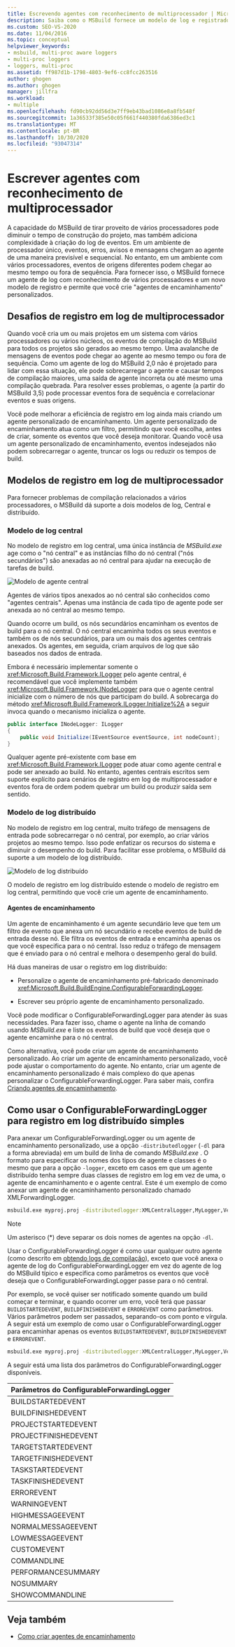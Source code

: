 ```yaml
---
title: Escrevendo agentes com reconhecimento de multiprocessador | Microsoft Docs
description: Saiba como o MSBuild fornece um modelo de log e registradores com reconhecimento de vários processadores e permite que você crie "agentes de encaminhamento" personalizados.
ms.custom: SEO-VS-2020
ms.date: 11/04/2016
ms.topic: conceptual
helpviewer_keywords:
- msbuild, multi-proc aware loggers
- multi-proc loggers
- loggers, multi-proc
ms.assetid: ff987d1b-1798-4803-9ef6-cc8fcc263516
author: ghogen
ms.author: ghogen
manager: jillfra
ms.workload:
- multiple
ms.openlocfilehash: fd90cb92dd56d3e7ff9eb43bad1086e8a8fb548f
ms.sourcegitcommit: 1a36533f385e50c05f661f440380fda6386ed3c1
ms.translationtype: MT
ms.contentlocale: pt-BR
ms.lasthandoff: 10/30/2020
ms.locfileid: "93047314"
---
```

# <a name="write-multi-processor-aware-loggers"></a>Escrever agentes com reconhecimento de multiprocessador

A capacidade do MSBuild de tirar proveito de vários processadores pode diminuir o tempo de construção do projeto, mas também adiciona complexidade à criação do log de eventos. Em um ambiente de processador único, eventos, erros, avisos e mensagens chegam ao agente de uma maneira previsível e sequencial. No entanto, em um ambiente com vários processadores, eventos de origens diferentes podem chegar ao mesmo tempo ou fora de sequência. Para fornecer isso, o MSBuild fornece um agente de log com reconhecimento de vários processadores e um novo modelo de registro e permite que você crie "agentes de encaminhamento" personalizados.

## <a name="multi-processor-logging-challenges"></a>Desafios de registro em log de multiprocessador

 Quando você cria um ou mais projetos em um sistema com vários processadores ou vários núcleos, os eventos de compilação do MSBuild para todos os projetos são gerados ao mesmo tempo. Uma avalanche de mensagens de eventos pode chegar ao agente ao mesmo tempo ou fora de sequência. Como um agente de log do MSBuild 2,0 não é projetado para lidar com essa situação, ele pode sobrecarregar o agente e causar tempos de compilação maiores, uma saída de agente incorreta ou até mesmo uma compilação quebrada. Para resolver esses problemas, o agente (a partir do MSBuild 3,5) pode processar eventos fora de sequência e correlacionar eventos e suas origens.

 Você pode melhorar a eficiência de registro em log ainda mais criando um agente personalizado de encaminhamento. Um agente personalizado de encaminhamento atua como um filtro, permitindo que você escolha, antes de criar, somente os eventos que você deseja monitorar. Quando você usa um agente personalizado de encaminhamento, eventos indesejados não podem sobrecarregar o agente, truncar os logs ou reduzir os tempos de build.

## <a name="multi-processor-logging-models"></a>Modelos de registro em log de multiprocessador

 Para fornecer problemas de compilação relacionados a vários processadores, o MSBuild dá suporte a dois modelos de log, Central e distribuído.

### <a name="central-logging-model"></a>Modelo de log central

 No modelo de registro em log central, uma única instância de *MSBuild.exe* age como o "nó central" e as instâncias filho do nó central ("nós secundários") são anexadas ao nó central para ajudar na execução de tarefas de build.

 ![Modelo de agente central](../msbuild/media/centralnode.png "CentralNode")

 Agentes de vários tipos anexados ao nó central são conhecidos como "agentes centrais". Apenas uma instância de cada tipo de agente pode ser anexada ao nó central ao mesmo tempo.

 Quando ocorre um build, os nós secundários encaminham os eventos de build para o nó central. O nó central encaminha todos os seus eventos e também os de nós secundários, para um ou mais dos agentes centrais anexados. Os agentes, em seguida, criam arquivos de log que são baseados nos dados de entrada.

 Embora é necessário implementar somente o <xref:Microsoft.Build.Framework.ILogger> pelo agente central, é recomendável que você implemente também <xref:Microsoft.Build.Framework.INodeLogger> para que o agente central inicialize com o número de nós que participam do build. A sobrecarga do método <xref:Microsoft.Build.Framework.ILogger.Initialize%2A> a seguir invoca quando o mecanismo inicializa o agente.

```csharp
public interface INodeLogger: ILogger
{
    public void Initialize(IEventSource eventSource, int nodeCount);
}
```

 Qualquer agente pré-existente com base em <xref:Microsoft.Build.Framework.ILogger> pode atuar como agente central e pode ser anexado ao build. No entanto, agentes centrais escritos sem suporte explícito para cenários de registro em log de multiprocessador e eventos fora de ordem podem quebrar um build ou produzir saída sem sentido.

### <a name="distributed-logging-model"></a>Modelo de log distribuído

 No modelo de registro em log central, muito tráfego de mensagens de entrada pode sobrecarregar o nó central, por exemplo, ao criar vários projetos ao mesmo tempo. Isso pode enfatizar os recursos do sistema e diminuir o desempenho do build. Para facilitar esse problema, o MSBuild dá suporte a um modelo de log distribuído.

 ![Modelo de log distribuído](../msbuild/media/distnode.png "DistNode")

 O modelo de registro em log distribuído estende o modelo de registro em log central, permitindo que você crie um agente de encaminhamento.

#### <a name="forwarding-loggers"></a>Agentes de encaminhamento

 Um agente de encaminhamento é um agente secundário leve que tem um filtro de evento que anexa um nó secundário e recebe eventos de build de entrada desse nó. Ele filtra os eventos de entrada e encaminha apenas os que você especifica para o nó central. Isso reduz o tráfego de mensagem que é enviado para o nó central e melhora o desempenho geral do build.

 Há duas maneiras de usar o registro em log distribuído:

- Personalize o agente de encaminhamento pré-fabricado denominado <xref:Microsoft.Build.BuildEngine.ConfigurableForwardingLogger>.

- Escrever seu próprio agente de encaminhamento personalizado.

Você pode modificar o ConfigurableForwardingLogger para atender às suas necessidades. Para fazer isso, chame o agente na linha de comando usando *MSBuild.exe* e liste os eventos de build que você deseja que o agente encaminhe para o nó central.

Como alternativa, você pode criar um agente de encaminhamento personalizado. Ao criar um agente de encaminhamento personalizado, você pode ajustar o comportamento do agente. No entanto, criar um agente de encaminhamento personalizado é mais complexo do que apenas personalizar o ConfigurableForwardingLogger. Para saber mais, confira [Criando agentes de encaminhamento](../msbuild/creating-forwarding-loggers.md).

## <a name="using-the-configurableforwardinglogger-for-simple-distributed-logging"></a>Como usar o ConfigurableForwardingLogger para registro em log distribuído simples

 Para anexar um ConfigurableForwardingLogger ou um agente de encaminhamento personalizado, use a opção `-distributedlogger` (`-dl` para a forma abreviada) em um build de linha de comando *MSBuild.exe* . O formato para especificar os nomes dos tipos de agente e classes é o mesmo que para a opção `-logger`, exceto em casos em que um agente distribuído tenha sempre duas classes de registro em log em vez de uma, o agente de encaminhamento e o agente central. Este é um exemplo de como anexar um agente de encaminhamento personalizado chamado XMLForwardingLogger.

```cmd
msbuild.exe myproj.proj -distributedlogger:XMLCentralLogger,MyLogger,Version=1.0.2,Culture=neutral*XMLForwardingLogger,MyLogger,Version=1.0.2,Culture=neutral
```

> [!NOTE]
> Um asterisco (*) deve separar os dois nomes de agentes na opção `-dl`.

 Usar o ConfigurableForwardingLogger é como usar qualquer outro agente (como descrito em [obtendo logs de compilação](../msbuild/obtaining-build-logs-with-msbuild.md)), exceto que você anexa o agente de log do ConfigurableForwardingLogger em vez do agente de log do MSBuild típico e especifica como parâmetros os eventos que você deseja que o ConfigurableForwardingLogger passe para o nó central.

 Por exemplo, se você quiser ser notificado somente quando um build começar e terminar, e quando ocorrer um erro, você terá que passar `BUILDSTARTEDEVENT`, `BUILDFINISHEDEVENT` e `ERROREVENT` como parâmetros. Vários parâmetros podem ser passados, separando-os com ponto e vírgula. A seguir está um exemplo de como usar o ConfigurableForwardingLogger para encaminhar apenas os eventos `BUILDSTARTEDEVENT`, `BUILDFINISHEDEVENT` e `ERROREVENT`.

```cmd
msbuild.exe myproj.proj -distributedlogger:XMLCentralLogger,MyLogger,Version=1.0.2,Culture=neutral*ConfigureableForwardingLogger,C:\My.dll;BUILDSTARTEDEVENT; BUILDFINISHEDEVENT;ERROREVENT
```

 A seguir está uma lista dos parâmetros do ConfigurableForwardingLogger disponíveis.

|Parâmetros do ConfigurableForwardingLogger|
| - |
|BUILDSTARTEDEVENT|
|BUILDFINISHEDEVENT|
|PROJECTSTARTEDEVENT|
|PROJECTFINISHEDEVENT|
|TARGETSTARTEDEVENT|
|TARGETFINISHEDEVENT|
|TASKSTARTEDEVENT|
|TASKFINISHEDEVENT|
|ERROREVENT|
|WARNINGEVENT|
|HIGHMESSAGEEVENT|
|NORMALMESSAGEEVENT|
|LOWMESSAGEEVENT|
|CUSTOMEVENT|
|COMMANDLINE|
|PERFORMANCESUMMARY|
|NOSUMMARY|
|SHOWCOMMANDLINE|

## <a name="see-also"></a>Veja também

- [Como criar agentes de encaminhamento](../msbuild/creating-forwarding-loggers.md)